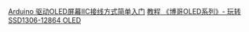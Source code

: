  [Arduino 驱动OLED屏幕IIC接线方式简单入门](http://blog.csdn.net/ling3ye/article/details/53028069)
 [教程 《博哥OLED系列》- 玩转SSD1306-12864 OLED](http://www.arduino.cn/thread-49674-1-1.html)
